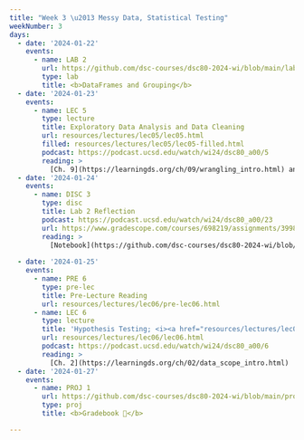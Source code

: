 ```yaml
---
title: "Week 3 \u2013 Messy Data, Statistical Testing"
weekNumber: 3
days:
  - date: '2024-01-22'
    events:
      - name: LAB 2
        url: https://github.com/dsc-courses/dsc80-2024-wi/blob/main/labs/lab02/lab.ipynb
        type: lab
        title: <b>DataFrames and Grouping</b>
  - date: '2024-01-23'
    events:
      - name: LEC 5
        type: lecture
        title: Exploratory Data Analysis and Data Cleaning
        url: resources/lectures/lec05/lec05.html
        filled: resources/lectures/lec05/lec05-filled.html
        podcast: https://podcast.ucsd.edu/watch/wi24/dsc80_a00/5
        reading: >
          [Ch. 9](https://learningds.org/ch/09/wrangling_intro.html) and [10](https://learningds.org/ch/10/eda_intro.html)
  - date: '2024-01-24'
    events:
      - name: DISC 3
        type: disc
        title: Lab 2 Reflection
        podcast: https://podcast.ucsd.edu/watch/wi24/dsc80_a00/23
        url: https://www.gradescope.com/courses/698219/assignments/3998384
        reading: > 
          [Notebook](https://github.com/dsc-courses/dsc80-2024-wi/blob/main/discussions/disc03/discussion.ipynb)
        
  - date: '2024-01-25'
    events:
      - name: PRE 6
        type: pre-lec
        title: Pre-Lecture Reading
        url: resources/lectures/lec06/pre-lec06.html
      - name: LEC 6
        type: lecture
        title: 'Hypothesis Testing; <i><a href="resources/lectures/lec07/lec07-fast-permutation-tests.html">Aside: Fast Permutation Tests</a></i>'
        url: resources/lectures/lec06/lec06.html
        podcast: https://podcast.ucsd.edu/watch/wi24/dsc80_a00/6
        reading: >
          [Ch. 2](https://learningds.org/ch/02/data_scope_intro.html)
  - date: '2024-01-27'
    events:
      - name: PROJ 1
        url: https://github.com/dsc-courses/dsc80-2024-wi/blob/main/projects/proj01/project.ipynb
        type: proj
        title: <b>Gradebook 💯</b>

---
```

